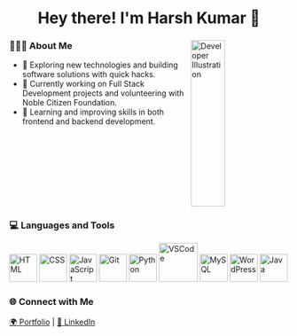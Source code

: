 <h1 align="center">Hey there! I'm Harsh Kumar 👋</h1>

<div>
  <img 
    width="35%" 
    align="right" 
    alt="Developer Illustration" 
    height="300px" 
    src="https://www.pngitem.com/pimgs/m/4-42822_apple-tv-copy-developer-illustration-png-transparent-png.png"
  />
  <div align="left"> 
    <h3> 👨🏻‍💻 About Me </h3>
    <ul>
      <li>🤔 Exploring new technologies and building software solutions with quick hacks.</li>
      <li>💼 Currently working on Full Stack Development projects and volunteering with Noble Citizen Foundation.</li>
      <li>🌱 Learning and improving skills in both frontend and backend development.</li>
    </ul>
  </div> 
</div>

<br clear="both" />

<div>
  <h3> 💻 Languages and Tools </h3>
  <p>
    <img src="https://media.giphy.com/media/3rCcV6sC1o2GY/giphy.gif" width="50" alt="HTML">
    <img src="https://media3.giphy.com/media/ln7z2eWriiQAllfVcn/200w.webp" width="50" alt="CSS">
    <img src="https://i.giphy.com/media/LMt9638dO8dftAjtco/200.webp" width="50" alt="JavaScript">
    <img src="https://media3.giphy.com/media/kdFc8fubgS31b8DsVu/giphy.webp" width="50" alt="Git">
    <img src="https://media.giphy.com/media/SU2ic3wTfuC6JhD1lA/giphy.gif" width="50" alt="Python">
    <img src="https://media.giphy.com/media/SsCYf6DRFJrOpP0IoM/giphy.gif" width="70" alt="VSCode">
    <img src="https://media.giphy.com/media/5xtDarlqG5UOjP1IS5a/giphy.gif" width="50" alt="MySQL">
    <img src="https://media.giphy.com/media/Y4ak9Ki2GZCbJxAnJD/giphy.gif" width="50" alt="WordPress">
    <img src="https://media.giphy.com/media/4kF4KYd1F1V9m5GYUs/giphy.gif" width="50" alt="Java">
  </p>
</div>

<div>
  <h3> 🌐 Connect with Me </h3>
  <p>
    <a href="https://harshkumar412.vercel.app/" target="_blank">🌍 Portfolio</a> | 
    <a href="https://www.linkedin.com/in/harsh-kumar-35536b250/" target="_blank">💼 LinkedIn</a>
  </p>
</div>
